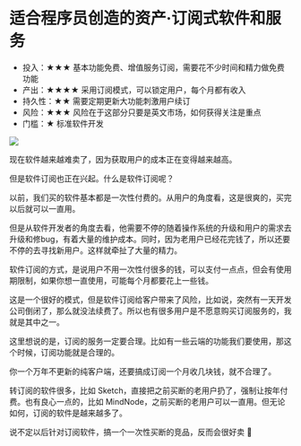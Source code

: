 # 适合程序员创造的资产·订阅式软件和服务

- 投入：★★★ 基本功能免费、增值服务订阅，需要花不少时间和精力做免费功能
- 产出：★★★★ 采用订阅模式，可以锁定用户，每个月都有收入
- 持久性：★★ 需要定期更新大功能刺激用户续订
- 风险：★★★ 风险在于这部分只要是英文市场，如何获得关注是重点 
- 门槛：★ 标准软件开发

![](https://theseven.ftqq.com/20200407201150.png)

现在软件越来越难卖了，因为获取用户的成本正在变得越来越高。

但是软件订阅也正在兴起。什么是软件订阅呢？

以前，我们买的软件基本都是一次性付费的。从用户的角度看，这是很爽的，买完以后就可以一直用。

但是从软件开发者的角度去看，他需要不停的随着操作系统的升级和用户的需求去升级和修bug，有着大量的维护成本。同时，因为老用户已经花完钱了，所以还要不停的去寻找新用户。这样就牵扯了大量的精力。

软件订阅的方式，是说用户不用一次性付很多的钱，可以支付一点点，但会有使用期限制，如果你想一直使用，可能每个月都要花上一些钱。

这是一个很好的模式，但是软件订阅给客户带来了风险，比如说，突然有一天开发公司倒闭了，那么就没法续费了。所以也有很多用户是不愿意购买订阅服务的，我就是其中之一。

这里想说的是，订阅的服务一定要合理。比如有一些云端的功能我们要使用，那这个时候，订阅功能就是合理的。

你一个万年不更新的纯客户端，还要搞成订阅一个月收几块钱，就不合理了。

转订阅的软件很多，比如 Sketch，直接把之前买断的老用户扔了，强制让按年付费。也有良心一点的，比如 MindNode，之前买断的老用户可以一直用。但无论如何，订阅的软件是越来越多了。

说不定以后针对订阅软件，搞一个一次性买断的竞品，反而会很好卖 🤣


